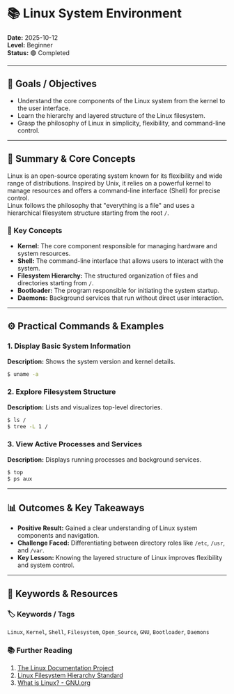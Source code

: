 # 📚 Linux System Environment

**Date:** 2025-10-12  
**Level:** Beginner  
**Status:** 🟢 Completed

---

## 🎯 Goals / Objectives

* Understand the core components of the Linux system from the kernel to the user interface.
* Learn the hierarchy and layered structure of the Linux filesystem.
* Grasp the philosophy of Linux in simplicity, flexibility, and command-line control.

---

## 📝 Summary & Core Concepts

Linux is an open-source operating system known for its flexibility and wide range of distributions. Inspired by Unix, it relies on a powerful kernel to manage resources and offers a command-line interface (Shell) for precise control.  
Linux follows the philosophy that "everything is a file" and uses a hierarchical filesystem structure starting from the root `/`.

### 📑 Key Concepts

* **Kernel:** The core component responsible for managing hardware and system resources.
* **Shell:** The command-line interface that allows users to interact with the system.
* **Filesystem Hierarchy:** The structured organization of files and directories starting from `/`.
* **Bootloader:** The program responsible for initiating the system startup.
* **Daemons:** Background services that run without direct user interaction.

---

## ⚙️ Practical Commands & Examples

### 1. Display Basic System Information

**Description:** Shows the system version and kernel details.

```bash
$ uname -a
```

### 2. Explore Filesystem Structure

**Description:** Lists and visualizes top-level directories.

```bash
$ ls /
$ tree -L 1 /
```

### 3. View Active Processes and Services

**Description:** Displays running processes and background services.

```bash
$ top
$ ps aux
```

---

## 📊 Outcomes & Key Takeaways

* **Positive Result:** Gained a clear understanding of Linux system components and navigation.
* **Challenge Faced:** Differentiating between directory roles like `/etc`, `/usr`, and `/var`.
* **Key Lesson:** Knowing the layered structure of Linux improves flexibility and system control.

---

## 🔗 Keywords & Resources

### 🏷️ Keywords / Tags  
`Linux`, `Kernel`, `Shell`, `Filesystem`, `Open_Source`, `GNU`, `Bootloader`, `Daemons`

### 📚 Further Reading

1. [The Linux Documentation Project](https://tldp.org/)
2. [Linux Filesystem Hierarchy Standard](https://refspecs.linuxfoundation.org/FHS_3.0/fhs/index.html)
3. [What is Linux? - GNU.org](https://www.gnu.org/gnu/linux-and-gnu.html)
